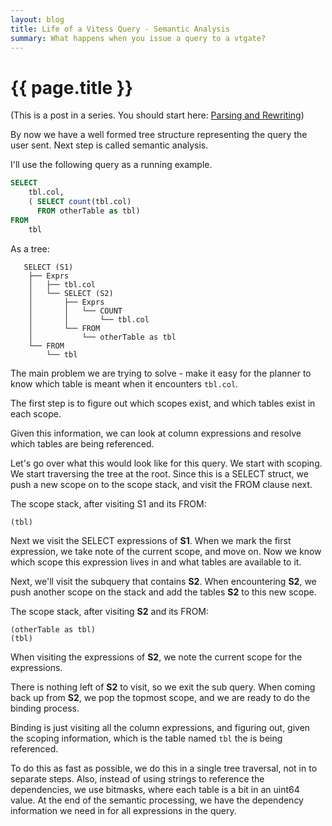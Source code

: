 ```yaml
---
layout: blog
title: Life of a Vitess Query - Semantic Analysis
summary: What happens when you issue a query to a vtgate?
---
```


# {{ page.title }}

(This is a post in a series. You should start here: [Parsing and Rewriting](./life-of-a-query-1))

By now we have a well formed tree structure representing the query the user sent. Next step is called semantic analysis.

I'll use the following query as a running example.

```sql
SELECT
    tbl.col,
    ( SELECT count(tbl.col)
      FROM otherTable as tbl)
FROM
    tbl
```

As a tree:

```
   SELECT (S1)
    ├── Exprs
    │   ├── tbl.col
    │   └── SELECT (S2)
    │       ├── Exprs
    │       │   └── COUNT
    │       │       └── tbl.col
    │       └── FROM
    │           └── otherTable as tbl
    └── FROM
        └── tbl
```


The main problem we are trying to solve - make it easy for the planner to know which table is meant when it encounters `tbl.col`.

The first step is to figure out which scopes exist, and which tables exist in each scope.

Given this information, we can look at column expressions and resolve which tables are being referenced.

Let's go over what this would look like for this query. We start with scoping.
We start traversing the tree at the root. Since this is a SELECT struct, we push a new scope on to the scope stack, and visit the FROM clause next.

The scope stack, after visiting S1 and its FROM:
```
(tbl)
```

Next we visit the SELECT expressions of **S1**. When we mark the first expression, we take note of the current scope, and move on.
Now we know which scope this expression lives in and what tables are available to it.

Next, we'll visit the subquery that contains **S2**. When encountering **S2**, we push another scope on the stack and add the tables **S2** to this new scope.

The scope stack, after visiting **S2** and its FROM:

```
(otherTable as tbl)
(tbl)
```

When visiting the expressions of **S2**, we note the current scope for the expressions. 

There is nothing left of **S2** to visit, so we exit the sub query. When coming back up from **S2**, we pop the topmost scope, and we are ready to do the binding process.

Binding is just visiting all the column expressions, and figuring out, given the scoping information, which is the table named `tbl` the is being referenced.

To do this as fast as possible, we do this in a single tree traversal, not in to separate steps.
Also, instead of using strings to reference the dependencies, we use bitmasks, where each table is a bit in an uint64 value.
At the end of the semantic processing, we have the dependency information we need in for all expressions in the query.